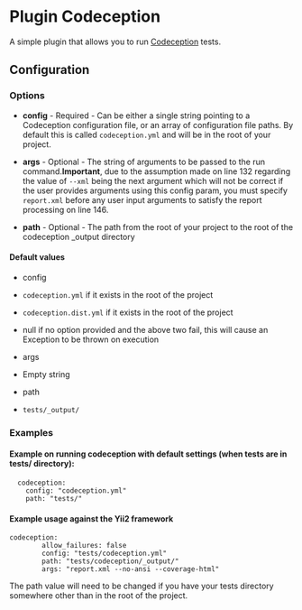 Plugin Codeception
==================

A simple plugin that allows you to run [Codeception](http://codeception.com/) tests.

Configuration
-------------

### Options

* **config** - Required - Can be either a single string pointing to a Codeception configuration file, or an array of configuration file paths. By default this is called `codeception.yml` and will be in the root of your project.

* **args** - Optional - The string of arguments to be passed to the run command.**Important**, due to the assumption made on line 132 regarding the value of `--xml` being the next argument which will not be correct if the user provides arguments using this config param, you must specify `report.xml` before any user input arguments to satisfy the report processing on line 146.

* **path** - Optional - The path from the root of your project to the root of the codeception _output directory

#### Default values

- config
 - `codeception.yml` if it exists in the root of the project
 - `codeception.dist.yml` if it exists in the root of the project
 - null if no option provided and the above two fail, this will cause an Exception to be thrown on execution

- args
 - Empty string

- path
 - `tests/_output/`

### Examples

#### Example on running codeception with default settings (when tests are in tests/ directory):

```
  codeception:
    config: "codeception.yml"
    path: "tests/"
```

#### Example usage against the Yii2 framework

```
codeception:
        allow_failures: false
        config: "tests/codeception.yml"
        path: "tests/codeception/_output/"
        args: "report.xml --no-ansi --coverage-html"
```

The path value will need to be changed if you have your tests directory somewhere other than in the root of the project.
